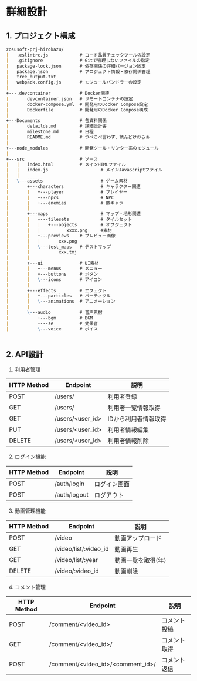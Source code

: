 # 詳細設計

## 1. プロジェクト構成

```markdown
zosusoft-prj-hirokazu/
|   .eslintrc.js            # コード品質チェックツールの設定       
|   .gitignore              # Gitで管理しないファイルの指定
|   package-lock.json       # 依存関係の詳細バージョン固定
|   package.json            # プロジェクト情報・依存関係管理
|   tree_output.txt
|   webpack.config.js       # モジュールバンドラーの設定
|
+---.devcontainer           # Docker関連
|       devcontainer.json   # リモートコンテナの設定
|       docker-compose.yml  # 開発用のDocker Compose設定  
|       Dockerfile          # 開発用のDocker Compose構成   
|
+---Documents               # 各資料関係
|       detailds.md         # 詳細設計書
|       milestone.md        # 日程  
|       README.md           # つべこべ言わず、読んどけおらぁ
|
+---node_modules            # 開発ツール・リンター系のモジュール 
|
+---src                     # ソース
|   |   index.html          # メインHTMLファイル
|   |   index.js                    # メインJavaScriptファイル
|   |
|   \---assets                      # ゲーム素材
|       +---characters              # キャラクター関連
|       |   +---player              # プレイヤー
|       |   +---npcs                # NPC
|       |   +---enemies             # 敵キャラ
|       |
|       +---maps                    # マップ・地形関連
|       |   +---tilesets            # タイルセット
|       |   |   +---objects         # オブジェクト
|       |   |          xxxx.png     #素材
|       |   +---previews    # プレビュー画像
|       |   |       xxx.png
|       |   \---test_maps   # テストマップ
|       |           xxx.tmj
|       |
|       +---ui              # UI素材
|       |   +---menus       # メニュー
|       |   +---buttons     # ボタン
|       |   \---icons       # アイコン
|       |
|       +---effects         # エフェクト
|       |   +---particles   # パーティクル
|       |   \---animations  # アニメーション
|       |
|       \---audio           # 音声素材
|           +---bgm         # BGM
|           +---se          # 効果音
|           \---voice       # ボイス
            
```

## 2. API設計

1. 利用者管理

|HTTP Method|Endpoint|説明|
|----|----|----|
|POST| /users/ |利用者登録|
|GET|/users/|利用者一覧情報取得|
|GET|/users/<user_id>|IDから利用者情報取得|
|PUT|/users/<user_id>|利用者情報編集|
|DELETE|/users/<user_id>|利用者情報削除|

2. ログイン機能

|HTTP Method|Endpoint|説明|
|----|----|----|
|POST|/auth/login|ログイン画面|
|POST|/auth/logout|ログアウト|

3. 動画管理機能

|HTTP Method|Endpoint|説明|
|----|----|----|
|POST|/video|動画アップロード|
|GET|/video/list/:video_id|動画再生|
|GET|/video/list/:year|動画一覧を取得(年)|
|DELETE|/video/:video_id|動画削除|

4. コメント管理

|HTTP Method|Endpoint|説明|
|----|----|----|
|POST|/comment/<video_id>|コメント投稿|
|GET|/comment/<video_id>/|コメント取得|
|POST|/comment/<video_id>/<comment_id>/|コメント返信|